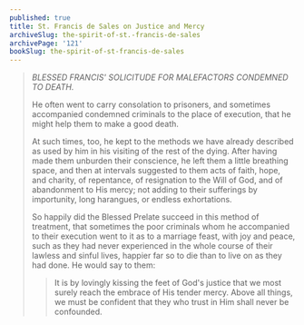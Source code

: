 ```yaml
---
published: true
title: St. Francis de Sales on Justice and Mercy
archiveSlug: the-spirit-of-st.-francis-de-sales
archivePage: '121'
bookSlug: the-spirit-of-st-francis-de-sales
---
```


> *BLESSED FRANCIS' SOLICITUDE FOR MALEFACTORS CONDEMNED TO DEATH.*
> 
> He often went to carry consolation to prisoners, and sometimes accompanied condemned criminals to the place of execution, that he might help them to make a good death.
> 
> At such times, too, he kept to the methods we have already described as used by him in his visiting of the rest of the dying. After having made them unburden their conscience, he left them a little breathing space, and then at intervals suggested to them acts of faith, hope, and charity, of repentance, of resignation to the Will of God, and of abandonment to His mercy; not adding to their sufferings by importunity, long harangues, or endless exhortations.
> 
> So happily did the Blessed Prelate succeed in this method of treatment, that sometimes the poor criminals whom he accompanied to their execution went to it as to a marriage feast, with joy and peace, such as they had never experienced in the whole course of their lawless and sinful lives, happier far so to die than to live on as they had done. He would say to them:
> 
>> It is by lovingly kissing the feet of God's justice that we most surely reach the embrace of His tender mercy. Above all things, we must be confident that they who trust in Him shall never be confounded.

